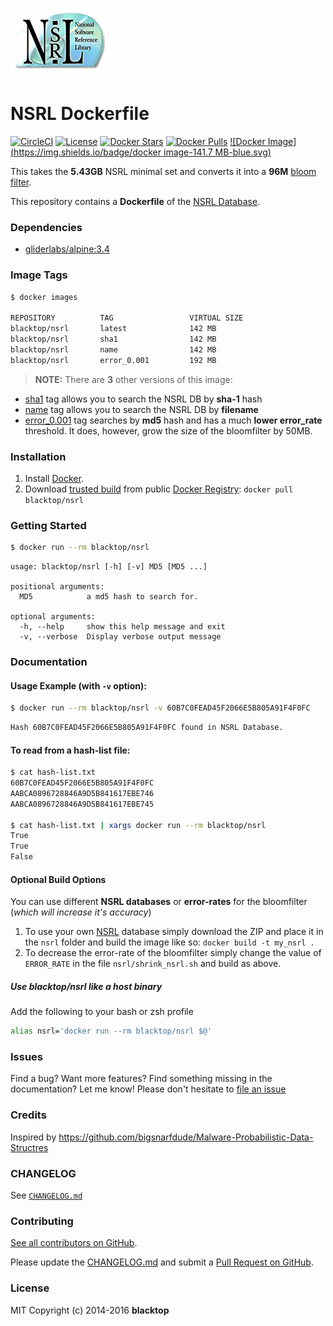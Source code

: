 ![NSRL logo](https://raw.githubusercontent.com/blacktop/docker-nsrl/master/logo.png)

NSRL Dockerfile
===============

[![CircleCI](https://circleci.com/gh/blacktop/docker-nsrl.png?style=shield)](https://circleci.com/gh/blacktop/docker-nsrl)
[![License](http://img.shields.io/:license-mit-blue.svg)](http://doge.mit-license.org) [![Docker Stars](https://img.shields.io/docker/stars/blacktop/nsrl.svg)](https://hub.docker.com/r/blacktop/nsrl/) [![Docker Pulls](https://img.shields.io/docker/pulls/blacktop/nsrl.svg)](https://hub.docker.com/r/blacktop/nsrl/) [![Docker Image](https://img.shields.io/badge/docker image-141.7 MB-blue.svg)](https://hub.docker.com/r/blacktop/nsrl/)

This takes the **5.43GB** NSRL minimal set and converts it into a **96M** [bloom filter](https://en.wikipedia.org/wiki/Bloom_filter).

This repository contains a **Dockerfile** of the [NSRL Database](http://www.nsrl.nist.gov/Downloads.htm).

### Dependencies

-	[gliderlabs/alpine:3.4](https://index.docker.io/_/gliderlabs/alpine/)

### Image Tags

```bash
$ docker images

REPOSITORY          TAG                 VIRTUAL SIZE
blacktop/nsrl       latest              142 MB
blacktop/nsrl       sha1                142 MB
blacktop/nsrl       name                142 MB
blacktop/nsrl       error_0.001         192 MB
```

> **NOTE:** There are **3** other versions of this image:
- [sha1](https://github.com/blacktop/docker-nsrl/tree/sha1) tag allows you to search the NSRL DB by **sha-1** hash  
- [name](https://github.com/blacktop/docker-nsrl/tree/name) tag allows you to search the NSRL DB by **filename**  
- [error_0.001](https://github.com/blacktop/docker-nsrl/tree/error_0.001) tag searches by **md5** hash and has a much **lower error_rate** threshold. It does, however, grow the size of the bloomfilter by 50MB.  

### Installation

1.	Install [Docker](https://docs.docker.com).
2.	Download [trusted build](https://hub.docker.com/r/blacktop/nsrl/) from public [Docker Registry](https://hub.docker.com/): `docker pull blacktop/nsrl`

### Getting Started

```bash
$ docker run --rm blacktop/nsrl
```

```
usage: blacktop/nsrl [-h] [-v] MD5 [MD5 ...]

positional arguments:
  MD5            a md5 hash to search for.

optional arguments:
  -h, --help     show this help message and exit
  -v, --verbose  Display verbose output message
```

### Documentation

#### Usage Example (with `-v` option):

```bash
$ docker run --rm blacktop/nsrl -v 60B7C0FEAD45F2066E5B805A91F4F0FC
```

```bash
Hash 60B7C0FEAD45F2066E5B805A91F4F0FC found in NSRL Database.
```

#### To read from a **hash-list** file:

```bash
$ cat hash-list.txt
60B7C0FEAD45F2066E5B805A91F4F0FC
AABCA0896728846A9D5B841617EBE746
AABCA0896728846A9D5B841617EBE745

$ cat hash-list.txt | xargs docker run --rm blacktop/nsrl
True
True
False
```

#### Optional Build Options

You can use different **NSRL databases** or **error-rates** for the bloomfilter (*which will increase it's accuracy*\)

1.	To use your own [NSRL](http://www.nsrl.nist.gov/Downloads.htm) database simply download the ZIP and place it in the `nsrl` folder and build the image like so: `docker build -t my_nsrl .`
2.	To decrease the error-rate of the bloomfilter simply change the value of `ERROR_RATE` in the file `nsrl/shrink_nsrl.sh` and build as above.

##### Use **blacktop/nsrl** like a host binary

Add the following to your bash or zsh profile

```bash
alias nsrl='docker run --rm blacktop/nsrl $@'
```

### Issues

Find a bug? Want more features? Find something missing in the documentation? Let me know! Please don't hesitate to [file an issue](https://github.com/blacktop/docker-nsrl/issues/new)

### Credits

Inspired by https://github.com/bigsnarfdude/Malware-Probabilistic-Data-Structres

### CHANGELOG

See [`CHANGELOG.md`](https://github.com/blacktop/docker-nsrl/blob/master/CHANGELOG.md)

### Contributing

[See all contributors on GitHub](https://github.com/blacktop/docker-nsrl/graphs/contributors).

Please update the [CHANGELOG.md](https://github.com/blacktop/docker-nsrl/blob/master/CHANGELOG.md) and submit a [Pull Request on GitHub](https://help.github.com/articles/using-pull-requests/).

### License

MIT Copyright (c) 2014-2016 **blacktop**
